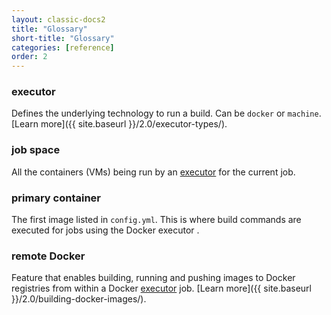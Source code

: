 ```yaml
---
layout: classic-docs2
title: "Glossary"
short-title: "Glossary"
categories: [reference]
order: 2
---
```


### executor

Defines the underlying technology to run a build. Can be `docker` or `machine`. [Learn more]({{ site.baseurl }}/2.0/executor-types/).

### job space

All the containers (VMs) being run by an [executor](#executor) for the current job.

### primary container

The first image listed in `config.yml`. This is where build commands are executed for jobs using the Docker executor .

### remote Docker

Feature that enables building, running and pushing images to Docker registries from within a Docker [executor](#executor) job. [Learn more]({{ site.baseurl }}/2.0/building-docker-images/).
